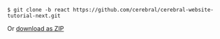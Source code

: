 `$ git clone -b react https://github.com/cerebral/cerebral-website-tutorial-next.git`

Or [download as ZIP](https://github.com/cerebral/cerebral-website-tutorial-next/archive/react.zip)
